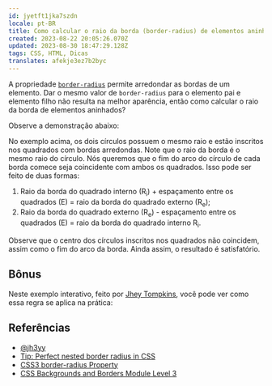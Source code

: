 ```yaml
---
id: jyetft1jka7szdn
locale: pt-BR
title: Como calcular o raio da borda (border-radius) de elementos aninhados
created: 2023-08-22 20:05:26.070Z
updated: 2023-08-30 18:47:29.128Z
tags: CSS, HTML, Dicas
translates: afekje3ez7b2byc
---
```

A propriedade [`border-radius`](https://developer.mozilla.org/en-US/docs/Web/CSS/border-radius) permite arredondar as bordas de um elemento. Dar o mesmo valor de `border-radius` para o elemento pai e elemento filho não resulta na melhor aparência, então como calcular o raio da borda de elementos aninhados?

Observe a demonstração abaixo:

<CodePen id="ExGaRJY" />

No exemplo acima, os dois círculos possuem o mesmo raio e estão inscritos nos quadrados com bordas arredondas. Note que o raio da borda é o mesmo raio do círculo. Nós queremos que o fim do arco do círculo de cada borda comece seja coincidente com ambos os quadrados. Isso pode ser feito de duas formas:

1. Raio da borda do quadrado interno (R<sub>i</sub>) + espaçamento entre os quadrados (E) = raio da borda do quadrado externo (R<sub>e</sub>);
2. Raio da borda do quadrado externo (R<sub>e</sub>) - espaçamento entre os quadrados (E) = raio da borda do quadrado interno R<sub>i</sub>.

Observe que o centro dos círculos inscritos nos quadrados não coincidem, assim como o fim do arco da borda. Ainda assim, o resultado é satisfatório.

## Bônus

Neste exemplo interativo, feito por [Jhey Tompkins](https://jhey.dev/), você pode ver como essa regra se aplica na prática:

<CodePen user="jh3y" id="KKrYaxx" />

## Referências

- [@jh3yy](https://twitter.com/jh3yy/status/1688542283602231296)
- [Tip: Perfect nested border radius in CSS](https://www.30secondsofcode.org/css/s/nested-border-radius/)
- [CSS3 border-radius Property](https://www.w3schools.com/cssref/css3_pr_border-radius.asp)
- [CSS Backgrounds and Borders Module Level 3](https://www.w3.org/TR/css-backgrounds-3/#corners)

